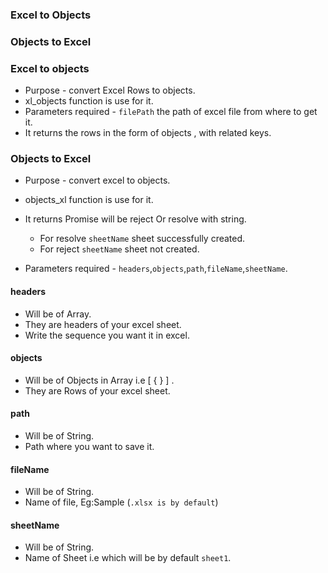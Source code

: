 ### Excel to Objects
### Objects to Excel

### Excel to objects
   
- Purpose - convert Excel Rows to objects.   
- xl_objects function is use for it.
- Parameters required - `filePath` the path of excel file from where to get it.
- It returns the rows in the form of objects , with related keys.

### Objects to Excel

- Purpose - convert excel to objects.   
- objects_xl function is use for it.
- It returns Promise will be reject Or resolve with string.
  - For resolve `sheetName` sheet successfully created.
  - For reject `sheetName` sheet not created.

- Parameters required - `headers`,`objects`,`path`,`fileName`,`sheetName`.

#### headers
-  Will be of Array.
-  They are headers of your excel sheet.
-  Write the sequence you want it in excel.

#### objects
-  Will be of Objects in Array i.e [ { } ] .
-  They are Rows of your excel sheet.

#### path
-  Will be of String.
-  Path where you want to save it.

#### fileName
-  Will be of String.
-  Name of file, Eg:Sample (`.xlsx is by default`)

#### sheetName
-  Will be of String.
-  Name of Sheet i.e which will be by default `sheet1`.




